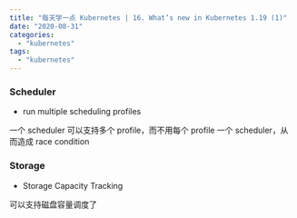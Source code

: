 ```yaml
---
title: "每天学一点 Kubernetes | 16. What’s new in Kubernetes 1.19 (1)"
date: "2020-08-31"
categories: 
  - "kubernetes"
tags: 
  - "kubernetes"
---
```


### Scheduler

- run multiple scheduling profiles

一个 scheduler 可以支持多个 profile，而不用每个 profile 一个 scheduler，从而造成 race condition  

### Storage

- Storage Capacity Tracking

可以支持磁盘容量调度了
